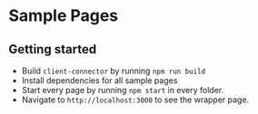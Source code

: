 # Sample Pages

## Getting started

- Build `client-connector` by running `npm run build`
- Install dependencies for all sample pages
- Start every page by running `npm start` in every folder.
- Navigate to `http://localhost:3000` to see the wrapper page.